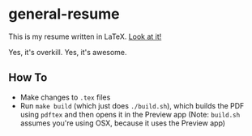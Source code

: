 general-resume
==============

This is my resume written in LaTeX. [Look at it!](https://github.com/claytonketner/general-resume/blob/master/output/Clayton-Ketner_General-Resume.pdf)

Yes, it's overkill. Yes, it's awesome.

How To
------------
- Make changes to `.tex` files
- Run `make build` (which just does `./build.sh`), which builds the PDF using `pdftex` and then opens it in the Preview app
(Note: `build.sh` assumes you're using OSX, because it uses the Preview app)
